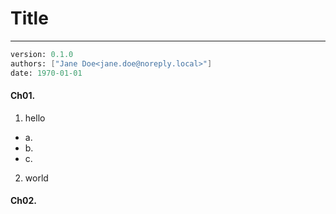 # Title
---
```meta
version: 0.1.0
authors: ["Jane Doe<jane.doe@noreply.local>"]
date: 1970-01-01
```


#### Ch01. 
1. hello
- a.
- b.
- c.

2. world


#### Ch02. 
